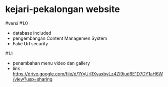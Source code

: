 # kejari-pekalongan website

#versi
#1.0 
- database included
- pengembangan Content Managemen System 
- Fake Url security

#1.1
- penambahan menu video dan gallery
- link : https://drive.google.com/file/d/1YyUrRXvaxbvLz4ZI9iud6E1D7DY1aH6W/view?usp=sharing
